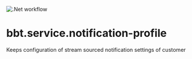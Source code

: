 ![.Net workflow](https://github.com/hub-burgan-com-tr/bbt.service.notification-profile/actions/workflows/dotnet.yml/badge.svg)

# bbt.service.notification-profile
Keeps configuration of stream sourced notification settings of customer
